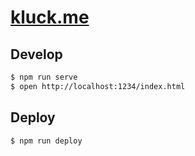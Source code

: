 # [kluck.me](//kluck.me/)

## Develop

```bash
$ npm run serve
$ open http://localhost:1234/index.html
```

## Deploy

```bash
$ npm run deploy
```
